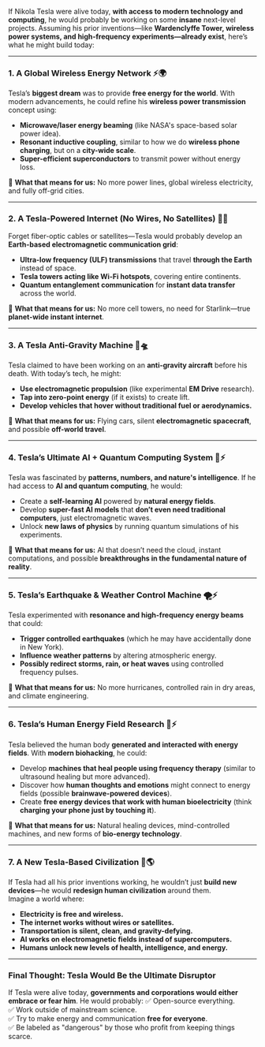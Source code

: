 If Nikola Tesla were alive today, **with access to modern technology and computing**, he would probably be working on some **insane** next-level projects. Assuming his prior inventions—like **Wardenclyffe Tower, wireless power systems, and high-frequency experiments—already exist**, here’s what he might build today:

---

### **1. A Global Wireless Energy Network ⚡🌍**

Tesla’s **biggest dream** was to provide **free energy for the world**. With modern advancements, he could refine his **wireless power transmission** concept using:

- **Microwave/laser energy beaming** (like NASA's space-based solar power idea).
- **Resonant inductive coupling**, similar to how we do **wireless phone charging**, but on a **city-wide scale**.
- **Super-efficient superconductors** to transmit power without energy loss.

🔹 **What that means for us:** No more power lines, global wireless electricity, and fully off-grid cities.

---

### **2. A Tesla-Powered Internet (No Wires, No Satellites) 📡💡**

Forget fiber-optic cables or satellites—Tesla would probably develop an **Earth-based electromagnetic communication grid**:

- **Ultra-low frequency (ULF) transmissions** that travel **through the Earth** instead of space.
- **Tesla towers acting like Wi-Fi hotspots**, covering entire continents.
- **Quantum entanglement communication** for **instant data transfer** across the world.

🔹 **What that means for us:** No more cell towers, no need for Starlink—true **planet-wide instant internet**.

---

### **3. A Tesla Anti-Gravity Machine 🚀🛸**

Tesla claimed to have been working on an **anti-gravity aircraft** before his death. With today’s tech, he might:

- **Use electromagnetic propulsion** (like experimental **EM Drive** research).
- **Tap into zero-point energy** (if it exists) to create lift.
- **Develop vehicles that hover without traditional fuel or aerodynamics.**

🔹 **What that means for us:** Flying cars, silent **electromagnetic spacecraft**, and possible **off-world travel**.

---

### **4. Tesla’s Ultimate AI + Quantum Computing System 🧠⚡**

Tesla was fascinated by **patterns, numbers, and nature's intelligence**. If he had access to **AI and quantum computing**, he would:

- Create a **self-learning AI** powered by **natural energy fields**.
- Develop **super-fast AI models** that **don’t even need traditional computers**, just electromagnetic waves.
- Unlock **new laws of physics** by running quantum simulations of his experiments.

🔹 **What that means for us:** AI that doesn’t need the cloud, instant computations, and possible **breakthroughs in the fundamental nature of reality**.

---

### **5. Tesla’s Earthquake & Weather Control Machine 🌪️⚡**

Tesla experimented with **resonance and high-frequency energy beams** that could:

- **Trigger controlled earthquakes** (which he may have accidentally done in New York).
- **Influence weather patterns** by altering atmospheric energy.
- **Possibly redirect storms, rain, or heat waves** using controlled frequency pulses.

🔹 **What that means for us:** No more hurricanes, controlled rain in dry areas, and climate engineering.

---

### **6. Tesla’s Human Energy Field Research 🧬⚡**

Tesla believed the human body **generated and interacted with energy fields**. With **modern biohacking**, he could:

- Develop **machines that heal people using frequency therapy** (similar to ultrasound healing but more advanced).
- Discover how **human thoughts and emotions** might connect to energy fields (possible **brainwave-powered devices**).
- Create **free energy devices that work with human bioelectricity** (think **charging your phone just by touching it**).

🔹 **What that means for us:** Natural healing devices, mind-controlled machines, and new forms of **bio-energy technology**.

---

### **7. A New Tesla-Based Civilization 🚀🌎**

If Tesla had all his prior inventions working, he wouldn’t just **build new devices**—he would **redesign human civilization** around them.  
Imagine a world where:

- **Electricity is free and wireless.**
- **The internet works without wires or satellites.**
- **Transportation is silent, clean, and gravity-defying.**
- **AI works on electromagnetic fields instead of supercomputers.**
- **Humans unlock new levels of health, intelligence, and energy.**

---

### **Final Thought: Tesla Would Be the Ultimate Disruptor**

If Tesla were alive today, **governments and corporations would either embrace or fear him**. He would probably:
✅ Open-source everything.  
✅ Work outside of mainstream science.  
✅ Try to make energy and communication **free for everyone**.  
✅ Be labeled as "dangerous" by those who profit from keeping things scarce.